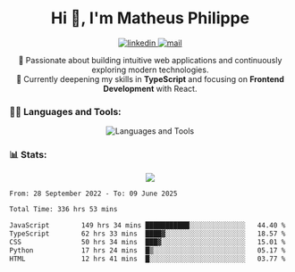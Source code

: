 
<h1 align="center">Hi 👋, I'm Matheus Philippe</h1>
<p align="center">
  <a href="https://www.linkedin.com/in/matheusphilippe-" target="_blank" rel="noopener noreferrer">
    <img alt="linkedin" src="https://img.shields.io/static/v1?label=&message=Linkedin&color=blue&logo=linkedin&style=for-the-badge" /> </a>
  <a href="mailto:matheus.philippe2002@gmail.com">
    <img alt="mail" src="https://img.shields.io/badge/Gmail-D14836?style=for-the-badge&logo=gmail&logoColor=white" /> </a>
 <p align="center">
  🚀 Passionate about building intuitive web applications and continuously exploring modern technologies.
  <br />
  🌱 Currently deepening my skills in <strong>TypeScript</strong> and focusing on <strong>Frontend Development</strong> with React.
</p>

   
</p>



<h3 align="left">🧑‍💻 Languages and Tools:</h3>

<p align="center">
  <img src="https://skillicons.dev/icons?i=ts,js,react,nodejs,express,mongodb,tailwind,vite,html,css,git,vscode,linux" alt="Languages and Tools" />

</p>

<h3 align="left"> 📊 Stats: </h3>

<p align="center">
  <img src="https://github-readme-stats.vercel.app/api/top-langs?username=mph7&show_icons=true&theme=tokyonight&hide_border=true&locale=en&langs_count=6&layout=compact" /> 



<!--START_SECTION:waka-->

```txt
From: 28 September 2022 - To: 09 June 2025

Total Time: 336 hrs 53 mins

JavaScript        149 hrs 34 mins ███████████░░░░░░░░░░░░░░   44.40 %
TypeScript        62 hrs 33 mins  ████▓░░░░░░░░░░░░░░░░░░░░   18.57 %
CSS               50 hrs 34 mins  ███▓░░░░░░░░░░░░░░░░░░░░░   15.01 %
Python            17 hrs 24 mins  █▒░░░░░░░░░░░░░░░░░░░░░░░   05.17 %
HTML              12 hrs 41 mins  █░░░░░░░░░░░░░░░░░░░░░░░░   03.77 %
```

<!--END_SECTION:waka-->
</p>
